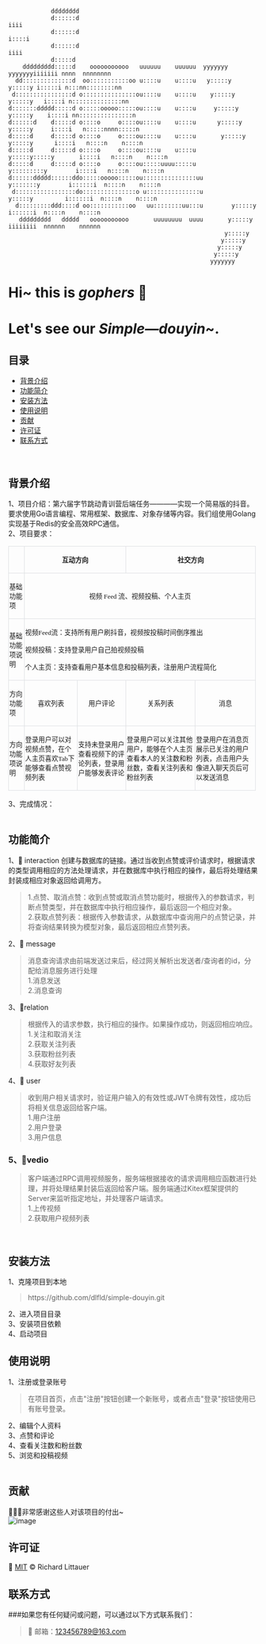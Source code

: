                           
                                                                                                      
                                                                                                          
```
                                                                                                          
            dddddddd                                                                                      
            d::::::d                                                              iiii                    
            d::::::d                                                             i::::i                   
            d::::::d                                                              iiii                    
            d:::::d                                                                                       
    ddddddddd:::::d    ooooooooooo   uuuuuu    uuuuuu  yyyyyyy           yyyyyyyiiiiiii nnnn  nnnnnnnn    
  dd::::::::::::::d  oo:::::::::::oo u::::u    u::::u   y:::::y         y:::::y i:::::i n:::nn::::::::nn  
 d::::::::::::::::d o:::::::::::::::ou::::u    u::::u    y:::::y       y:::::y   i::::i n::::::::::::::nn 
d:::::::ddddd:::::d o:::::ooooo:::::ou::::u    u::::u     y:::::y     y:::::y    i::::i nn:::::::::::::::n
d::::::d    d:::::d o::::o     o::::ou::::u    u::::u      y:::::y   y:::::y     i::::i   n:::::nnnn:::::n
d:::::d     d:::::d o::::o     o::::ou::::u    u::::u       y:::::y y:::::y      i::::i   n::::n    n::::n
d:::::d     d:::::d o::::o     o::::ou::::u    u::::u        y:::::y:::::y       i::::i   n::::n    n::::n
d:::::d     d:::::d o::::o     o::::ou:::::uuuu:::::u         y:::::::::y        i::::i   n::::n    n::::n
d::::::ddddd::::::ddo:::::ooooo:::::ou:::::::::::::::uu        y:::::::y        i::::::i  n::::n    n::::n
 d:::::::::::::::::do:::::::::::::::o u:::::::::::::::u         y:::::y         i::::::i  n::::n    n::::n
  d:::::::::ddd::::d oo:::::::::::oo   uu::::::::uu:::u        y:::::y          i::::::i  n::::n    n::::n
   ddddddddd   ddddd   ooooooooooo       uuuuuuuu  uuuu       y:::::y           iiiiiiii  nnnnnn    nnnnnn
                                                             y:::::y                                      
                                                            y:::::y                                       
                                                           y:::::y                                        
                                                          y:::::y                                         
                                                         yyyyyyy
```    
# Hi~ this is *gophers* :wave:  
# Let's see our ***Simple—douyin***~.</center>

<!-- Introduction -->
## 目录
- [背景介绍](#背景介绍)
- [功能简介](#功能简介)
- [安装方法](#安装方法)
- [使用说明](#使用说明)
- [贡献](#贡献)
- [许可证](#许可证)
- [联系方式](#联系方式)
<br>


## 背景介绍
1、项目介绍：第六届字节跳动青训营后端任务————实现一个简易版的抖音。要求使用Go语言编程、常用框架、数据库、对象存储等内容。我们组使用Golang实现基于Redis的安全高效RPC通信。  
2、项目要求：
<table class="MsoNormalTable" border="0" cellspacing="0" cellpadding="0" width="500" style="width:375.0pt;border-collapse:collapse;mso-yfti-tbllook:1184">
 <tbody><tr style="mso-yfti-irow:0;mso-yfti-firstrow:yes;height:29.25pt">
  <td style="border:solid #DEE0E3 1.0pt;mso-border-alt:solid #DEE0E3 .75pt;
  padding:.75pt .75pt .75pt .75pt;height:29.25pt"></td>
  <td colspan="2" style="border:solid #DEE0E3 1.0pt;border-left:none;mso-border-left-alt:
  solid #DEE0E3 .75pt;mso-border-alt:solid #DEE0E3 .75pt;padding:.75pt .75pt .75pt .75pt;
  height:29.25pt">
  <p class="MsoNormal" align="center" style="text-align:center;mso-pagination:widow-orphan"><b><span style="font-size:10.0pt;font-family:宋体;mso-bidi-font-family:宋体;mso-font-kerning:
  0pt">互动方向</span></b><span lang="EN-US" style="font-size:10.0pt;font-family:
  宋体;mso-bidi-font-family:宋体;mso-font-kerning:0pt"><o:p></o:p></span></p>
  </td>
  <td colspan="2" style="border:solid #DEE0E3 1.0pt;border-left:none;mso-border-left-alt:
  solid #DEE0E3 .75pt;mso-border-alt:solid #DEE0E3 .75pt;padding:.75pt .75pt .75pt .75pt;
  height:29.25pt">
  <p class="MsoNormal" align="center" style="text-align:center;mso-pagination:widow-orphan"><b><span style="font-size:10.0pt;font-family:宋体;mso-bidi-font-family:宋体;mso-font-kerning:
  0pt">社交方向</span></b><span lang="EN-US" style="font-size:10.0pt;font-family:
  宋体;mso-bidi-font-family:宋体;mso-font-kerning:0pt"><o:p></o:p></span></p>
  </td>
 </tr>
 <tr style="mso-yfti-irow:1;height:29.25pt">
  <td style="border:solid #DEE0E3 1.0pt;border-top:none;mso-border-top-alt:
  solid #DEE0E3 .75pt;mso-border-alt:solid #DEE0E3 .75pt;padding:.75pt .75pt .75pt .75pt;
  height:29.25pt">
  <p class="MsoNormal" align="left" style="text-align:left;mso-pagination:widow-orphan"><span style="font-size:10.0pt;font-family:宋体;mso-bidi-font-family:宋体;mso-font-kerning:
  0pt">基础功能项<span lang="EN-US"><o:p></o:p></span></span></p>
  </td>
  <td colspan="4" style="border-top:none;border-left:none;border-bottom:solid #DEE0E3 1.0pt;
  border-right:solid #DEE0E3 1.0pt;mso-border-top-alt:solid #DEE0E3 .75pt;
  mso-border-left-alt:solid #DEE0E3 .75pt;mso-border-alt:solid #DEE0E3 .75pt;
  padding:.75pt .75pt .75pt .75pt;height:29.25pt">
  <p class="MsoNormal" align="center" style="text-align:center;mso-pagination:widow-orphan"><span style="font-size:10.0pt;font-family:宋体;mso-bidi-font-family:宋体;mso-font-kerning:
  0pt">视频<span lang="EN-US"> Feed </span>流、视频投稿、个人主页<span lang="EN-US"><o:p></o:p></span></span></p>
  </td>
 </tr>
 <tr style="mso-yfti-irow:2;height:29.25pt">
  <td style="border:solid #DEE0E3 1.0pt;border-top:none;mso-border-top-alt:
  solid #DEE0E3 .75pt;mso-border-alt:solid #DEE0E3 .75pt;padding:.75pt .75pt .75pt .75pt;
  height:29.25pt">
  <p class="MsoNormal" align="left" style="text-align:left;mso-pagination:widow-orphan"><span style="font-size:10.0pt;font-family:宋体;mso-bidi-font-family:宋体;mso-font-kerning:
  0pt">基础功能项说明<span lang="EN-US"><o:p></o:p></span></span></p>
  </td>
  <td colspan="4" style="border-top:none;border-left:none;border-bottom:solid #DEE0E3 1.0pt;
  border-right:solid #DEE0E3 1.0pt;mso-border-top-alt:solid #DEE0E3 .75pt;
  mso-border-left-alt:solid #DEE0E3 .75pt;mso-border-alt:solid #DEE0E3 .75pt;
  padding:.75pt .75pt .75pt .75pt;height:29.25pt">
  <p class="MsoNormal" align="left" style="text-align:left;mso-pagination:widow-orphan"><span style="font-size:10.0pt;font-family:宋体;mso-bidi-font-family:宋体;mso-font-kerning:
  0pt">视频<span lang="EN-US">Feed</span>流：支持所有用户<span class="GramE">刷抖音</span>，视频按投稿时间倒序推出<span lang="EN-US"><o:p></o:p></span></span></p>
  <p class="MsoNormal" align="left" style="text-align:left;mso-pagination:widow-orphan"><span style="font-size:10.0pt;font-family:宋体;mso-bidi-font-family:宋体;mso-font-kerning:
  0pt">视频投稿：支持登录用户自己拍视频投稿<span lang="EN-US"><o:p></o:p></span></span></p>
  <p class="MsoNormal" align="left" style="text-align:left;mso-pagination:widow-orphan"><span style="font-size:10.0pt;font-family:宋体;mso-bidi-font-family:宋体;mso-font-kerning:
  0pt">个人主页：支持查看用户基本信息和投稿列表，注册用户流程简化<span lang="EN-US"><o:p></o:p></span></span></p>
  </td>
 </tr>
 <tr style="mso-yfti-irow:3;height:29.25pt">
  <td style="border:solid #DEE0E3 1.0pt;border-top:none;mso-border-top-alt:
  solid #DEE0E3 .75pt;mso-border-alt:solid #DEE0E3 .75pt;padding:.75pt .75pt .75pt .75pt;
  height:29.25pt">
  <p class="MsoNormal" align="left" style="text-align:left;mso-pagination:widow-orphan"><span style="font-size:10.0pt;font-family:宋体;mso-bidi-font-family:宋体;mso-font-kerning:
  0pt">方向功能项<span lang="EN-US"><o:p></o:p></span></span></p>
  </td>
  <td style="border-top:none;border-left:none;border-bottom:solid #DEE0E3 1.0pt;
  border-right:solid #DEE0E3 1.0pt;mso-border-top-alt:solid #DEE0E3 .75pt;
  mso-border-left-alt:solid #DEE0E3 .75pt;mso-border-alt:solid #DEE0E3 .75pt;
  padding:.75pt .75pt .75pt .75pt;height:29.25pt">
  <p class="MsoNormal" align="center" style="text-align:center;mso-pagination:widow-orphan"><span style="font-size:10.0pt;font-family:宋体;mso-bidi-font-family:宋体;mso-font-kerning:
  0pt">喜欢列表<span lang="EN-US"><o:p></o:p></span></span></p>
  </td>
  <td style="border-top:none;border-left:none;border-bottom:solid #DEE0E3 1.0pt;
  border-right:solid #DEE0E3 1.0pt;mso-border-top-alt:solid #DEE0E3 .75pt;
  mso-border-left-alt:solid #DEE0E3 .75pt;mso-border-alt:solid #DEE0E3 .75pt;
  padding:.75pt .75pt .75pt .75pt;height:29.25pt">
  <p class="MsoNormal" align="center" style="text-align:center;mso-pagination:widow-orphan"><span style="font-size:10.0pt;font-family:宋体;mso-bidi-font-family:宋体;mso-font-kerning:
  0pt">用户评论<span lang="EN-US"><o:p></o:p></span></span></p>
  </td>
  <td style="border-top:none;border-left:none;border-bottom:solid #DEE0E3 1.0pt;
  border-right:solid #DEE0E3 1.0pt;mso-border-top-alt:solid #DEE0E3 .75pt;
  mso-border-left-alt:solid #DEE0E3 .75pt;mso-border-alt:solid #DEE0E3 .75pt;
  padding:.75pt .75pt .75pt .75pt;height:29.25pt">
  <p class="MsoNormal" align="center" style="text-align:center;mso-pagination:widow-orphan"><span style="font-size:10.0pt;font-family:宋体;mso-bidi-font-family:宋体;mso-font-kerning:
  0pt">关系列表<span lang="EN-US"><o:p></o:p></span></span></p>
  </td>
  <td style="border-top:none;border-left:none;border-bottom:solid #DEE0E3 1.0pt;
  border-right:solid #DEE0E3 1.0pt;mso-border-top-alt:solid #DEE0E3 .75pt;
  mso-border-left-alt:solid #DEE0E3 .75pt;mso-border-alt:solid #DEE0E3 .75pt;
  padding:.75pt .75pt .75pt .75pt;height:29.25pt">
  <p class="MsoNormal" align="center" style="text-align:center;mso-pagination:widow-orphan"><span style="font-size:10.0pt;font-family:宋体;mso-bidi-font-family:宋体;mso-font-kerning:
  0pt">消息<span lang="EN-US"><o:p></o:p></span></span></p>
  </td>
 </tr>
 <tr style="mso-yfti-irow:4;mso-yfti-lastrow:yes;height:29.25pt">
  <td style="border:solid #DEE0E3 1.0pt;border-top:none;mso-border-top-alt:
  solid #DEE0E3 .75pt;mso-border-alt:solid #DEE0E3 .75pt;padding:.75pt .75pt .75pt .75pt;
  height:29.25pt">
  <p class="MsoNormal" align="left" style="text-align:left;mso-pagination:widow-orphan"><span style="font-size:10.0pt;font-family:宋体;mso-bidi-font-family:宋体;mso-font-kerning:
  0pt">方向功能项说明<span lang="EN-US"><o:p></o:p></span></span></p>
  </td>
  <td style="border-top:none;border-left:none;border-bottom:solid #DEE0E3 1.0pt;
  border-right:solid #DEE0E3 1.0pt;mso-border-top-alt:solid #DEE0E3 .75pt;
  mso-border-left-alt:solid #DEE0E3 .75pt;mso-border-alt:solid #DEE0E3 .75pt;
  padding:.75pt .75pt .75pt .75pt;height:29.25pt">
  <p class="MsoNormal" align="left" style="text-align:left;mso-pagination:widow-orphan"><span style="font-size:10.0pt;font-family:宋体;mso-bidi-font-family:宋体;mso-font-kerning:
  0pt">登录用户可以对视频点赞，在个人主页喜欢<span lang="EN-US">Tab</span>下能够<span class="GramE">查看点赞视频</span>列表<span lang="EN-US"><o:p></o:p></span></span></p>
  </td>
  <td style="border-top:none;border-left:none;border-bottom:solid #DEE0E3 1.0pt;
  border-right:solid #DEE0E3 1.0pt;mso-border-top-alt:solid #DEE0E3 .75pt;
  mso-border-left-alt:solid #DEE0E3 .75pt;mso-border-alt:solid #DEE0E3 .75pt;
  padding:.75pt .75pt .75pt .75pt;height:29.25pt">
  <p class="MsoNormal" align="left" style="text-align:left;mso-pagination:widow-orphan"><span style="font-size:10.0pt;font-family:宋体;mso-bidi-font-family:宋体;mso-font-kerning:
  0pt">支持未登录用户查看视频下的评论列表，登录用户能够发表评论<span lang="EN-US"><o:p></o:p></span></span></p>
  </td>
  <td style="border-top:none;border-left:none;border-bottom:solid #DEE0E3 1.0pt;
  border-right:solid #DEE0E3 1.0pt;mso-border-top-alt:solid #DEE0E3 .75pt;
  mso-border-left-alt:solid #DEE0E3 .75pt;mso-border-alt:solid #DEE0E3 .75pt;
  padding:.75pt .75pt .75pt .75pt;height:29.25pt">
  <p class="MsoNormal" align="left" style="text-align:left;mso-pagination:widow-orphan"><span style="font-size:10.0pt;font-family:宋体;mso-bidi-font-family:宋体;mso-font-kerning:
  0pt">登录用户可以关注其他用户，能够在个人主页查看本人的关注数和粉丝数，查看关注列表和粉丝列表<span lang="EN-US"><o:p></o:p></span></span></p>
  </td>
  <td style="border-top:none;border-left:none;border-bottom:solid #DEE0E3 1.0pt;
  border-right:solid #DEE0E3 1.0pt;mso-border-top-alt:solid #DEE0E3 .75pt;
  mso-border-left-alt:solid #DEE0E3 .75pt;mso-border-alt:solid #DEE0E3 .75pt;
  padding:.75pt .75pt .75pt .75pt;height:29.25pt">
  <p class="MsoNormal" align="left" style="text-align:left;mso-pagination:widow-orphan"><span style="font-size:10.0pt;font-family:宋体;mso-bidi-font-family:宋体;mso-font-kerning:
  0pt">登录用户在消息<span class="GramE">页展示已</span>关注的用户列表，点击用户头像进入聊天页后可以发送消息<span lang="EN-US"><o:p></o:p></span></span></p>
  </td>
 </tr>
</tbody></table>

3、完成情况：  
  <br>


## 功能简介
1、👥 interaction
创建与数据库的链接。通过当收到点赞或评价请求时，根据请求的类型调用相应的方法处理请求，并在数据库中执行相应的操作，最后将处理结果封装成相应对象返回给调用方。  
> 1.点赞、取消点赞：收到点赞或取消点赞功能时，根据传入的参数请求，判断点赞类型，并在数据库中执行相应操作，最后返回一个相应对象。  
> 2.获取点赞列表：根据传入参数请求，从数据库中查询用户的点赞记录，并将查询结果转换为模型对象，最后返回相应点赞列表。  

2、📳 message
> 消息查询请求由前端发送过来后，经过网关解析出发送者/查询者的id，分配给消息服务进行处理  
> 1.消息发送  
> 2.消息查询  

3、🥳relation
> 根据传入的请求参数，执行相应的操作。如果操作成功，则返回相应响应。  
> 1.关注和取消关注  
> 2.获取关注列表  
> 3.获取粉丝列表  
> 4.获取好友列表  

4、:selfie: user 
>收到用户相关请求时，验证用户输入的有效性或JWT令牌有效性，成功后将相关信息返回给客户端。  
> 1.用户注册  
> 2.用户登录  
> 3.用户信息  

### 5、🎦vedio
>客户端通过RPC调用视频服务，服务端根据接收的请求调用相应函数进行处理，并将处理结果封装后返回给客户端。服务端通过Kitex框架提供的Server来监听指定地址，并处理客户端请求。  
> 1.上传视频  
> 2.获取用户视频列表  
<br>


## 安装方法
1、克隆项目到本地  
 > <p>https://github.com/dlfld/simple-douyin.git <p>   
2、进入项目目录  
3、安装项目依赖  
4、启动项目 
<br>


## 使用说明  
1、注册或登录账号  
> <p>在项目首页，点击"注册"按钮创建一个新账号，或者点击"登录"按钮使用已有账号登录。 <p> 
2、编辑个人资料  
3、点赞和评论  
4、查看关注数和粉丝数  
5、浏览和投稿视频  
<br>


## 贡献
:tada::tada::tada:非常感谢这些人对该项目的付出~  
![image](https://github.com/dlfld/simple-douyin/assets/140488203/42522702-5953-491a-b710-371d44274007)
<br>

## 许可证
:pencil: [MIT](LICENSE) © Richard Littauer
<br>


## 联系方式
###如果您有任何疑问或问题，可以通过以下方式联系我们：
> 💌 邮箱：123456789@163.com

